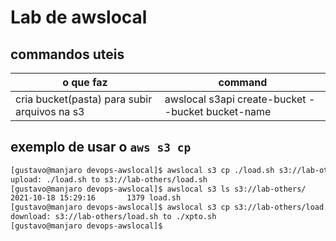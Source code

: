 # Lab de awslocal

## commandos uteis

| o que faz                                    | command                                           |
| -------------------------------------------- | ------------------------------------------------- |
| cria bucket(pasta) para subir arquivos na s3 | awslocal s3api create-bucket --bucket bucket-name |

## exemplo de usar o `aws s3 cp`

```bash
[gustavo@manjaro devops-awslocal]$ awslocal s3 cp ./load.sh s3://lab-others/
upload: ./load.sh to s3://lab-others/load.sh
[gustavo@manjaro devops-awslocal]$ awslocal s3 ls s3://lab-others/
2021-10-18 15:29:16       1379 load.sh
[gustavo@manjaro devops-awslocal]$ awslocal s3 cp s3://lab-others/load.sh xpto.sh
download: s3://lab-others/load.sh to ./xpto.sh
[gustavo@manjaro devops-awslocal]$
```
